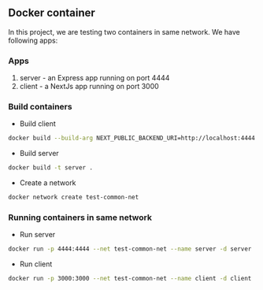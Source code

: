 ## Docker container

In this project, we are testing two containers in same network. We have following apps:

### Apps

1. server - an Express app running on port 4444
2. client - a NextJs app running on port 3000

### Build containers

- Build client

```bash
docker build --build-arg NEXT_PUBLIC_BACKEND_URI=http://localhost:4444 -t client .
```

- Build server

```bash
docker build -t server .
```

- Create a network

```bash
docker network create test-common-net
```

### Running containers in same network

- Run server

```bash
docker run -p 4444:4444 --net test-common-net --name server -d server
```

- Run client

```bash
docker run -p 3000:3000 --net test-common-net --name client -d client
```
